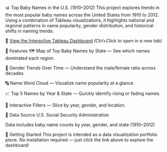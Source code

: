 📊 Top Baby Names in the U.S. (1910–2012)
This project explores trends in the most popular baby names across the United States from 1910 to 2012. Using a combination of Tableau visualizations, it highlights national and regional patterns in name popularity, gender distribution, and historical shifts in naming trends.


🔗 [View the Interactive Tableau Dashboard](https://public.tableau.com/app/profile/dominic.matthews/viz/TopBabyNames_17509599403410/TopBabyNamesDashboard?publish=yes)   *(Ctrl+Click to open in a new tab)*


📌 Features
🗺 Map of Top Baby Names by State — See which names dominated each region.

🧠 Gender Trends Over Time — Understand the male/female ratio across decades.

🔠 Name Word Cloud — Visualize name popularity at a glance.

📈 Top 5 Names by Year & State — Quickly identify rising or fading names.

🎨 Interactive Filters — Slice by year, gender, and location.


📂 Data Source
U.S. Social Security Administration

Data includes baby name counts by year, gender, and state (1910–2012)


🚀 Getting Started
This project is intended as a data visualization portfolio piece. No installation required — just click the link above to explore the dashboard!

